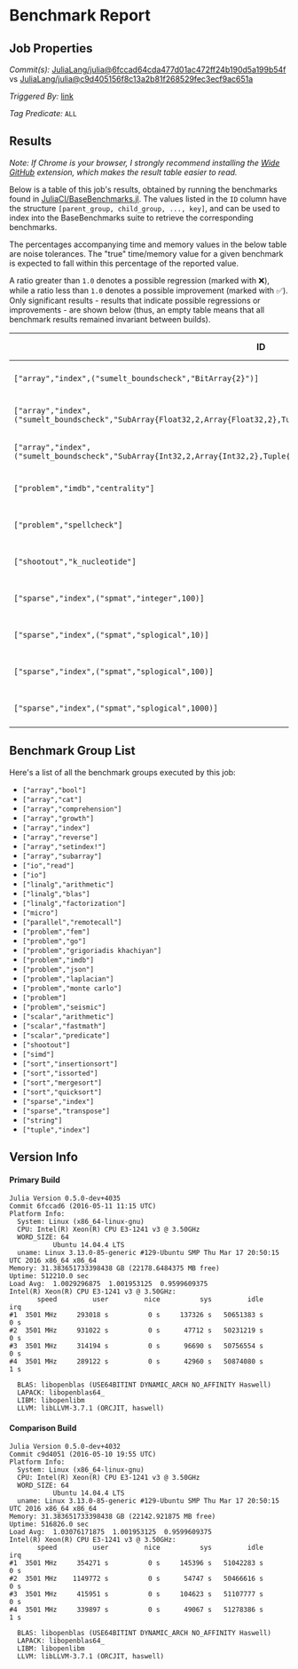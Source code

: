 # Benchmark Report

## Job Properties

*Commit(s):* [JuliaLang/julia@6fccad64cda477d01ac472ff24b190d5a199b54f](https://github.com/JuliaLang/julia/commit/6fccad64cda477d01ac472ff24b190d5a199b54f) vs [JuliaLang/julia@c9d405156f8c13a2b81f268529fec3ecf9ac651a](https://github.com/JuliaLang/julia/commit/c9d405156f8c13a2b81f268529fec3ecf9ac651a)

*Triggered By:* [link](https://github.com/JuliaLang/julia/pull/16260#issuecomment-218490299)

*Tag Predicate:* `ALL`

## Results

*Note: If Chrome is your browser, I strongly recommend installing the [Wide GitHub](https://chrome.google.com/webstore/detail/wide-github/kaalofacklcidaampbokdplbklpeldpj?hl=en)
extension, which makes the result table easier to read.*

Below is a table of this job's results, obtained by running the benchmarks found in
[JuliaCI/BaseBenchmarks.jl](https://github.com/JuliaCI/BaseBenchmarks.jl). The values
listed in the `ID` column have the structure `[parent_group, child_group, ..., key]`,
and can be used to index into the BaseBenchmarks suite to retrieve the corresponding
benchmarks.

The percentages accompanying time and memory values in the below table are noise tolerances. The "true"
time/memory value for a given benchmark is expected to fall within this percentage of the reported value.

A ratio greater than `1.0` denotes a possible regression (marked with :x:), while a ratio less
than `1.0` denotes a possible improvement (marked with :white_check_mark:). Only significant results - results
that indicate possible regressions or improvements - are shown below (thus, an empty table means that all
benchmark results remained invariant between builds).

| ID | time ratio | memory ratio |
|----|------------|--------------|
| `["array","index",("sumelt_boundscheck","BitArray{2}")]` | 1.23 (40.00%)  | 2.00 (1.00%) :x: |
| `["array","index",("sumelt_boundscheck","SubArray{Float32,2,Array{Float32,2},Tuple{UnitRange{Int64},UnitRange{Int64}},false}")]` | 2.16 (40.00%) :x: | Inf (1.00%) :x: |
| `["array","index",("sumelt_boundscheck","SubArray{Int32,2,Array{Int32,2},Tuple{UnitRange{Int64},UnitRange{Int64}},false}")]` | 2.11 (40.00%) :x: | Inf (1.00%) :x: |
| `["problem","imdb","centrality"]` | 1.03 (15.00%)  | 1.02 (1.00%) :x: |
| `["problem","spellcheck"]` | 0.94 (15.00%)  | 1.03 (1.00%) :x: |
| `["shootout","k_nucleotide"]` | 0.99 (15.00%)  | 1.13 (1.00%) :x: |
| `["sparse","index",("spmat","integer",100)]` | 1.18 (15.00%) :x: | 1.00 (1.00%)  |
| `["sparse","index",("spmat","splogical",10)]` | 1.22 (15.00%) :x: | 1.17 (1.00%) :x: |
| `["sparse","index",("spmat","splogical",100)]` | 1.04 (15.00%)  | 1.17 (1.00%) :x: |
| `["sparse","index",("spmat","splogical",1000)]` | 1.01 (15.00%)  | 1.09 (1.00%) :x: |

## Benchmark Group List

Here's a list of all the benchmark groups executed by this job:

- `["array","bool"]`
- `["array","cat"]`
- `["array","comprehension"]`
- `["array","growth"]`
- `["array","index"]`
- `["array","reverse"]`
- `["array","setindex!"]`
- `["array","subarray"]`
- `["io","read"]`
- `["io"]`
- `["linalg","arithmetic"]`
- `["linalg","blas"]`
- `["linalg","factorization"]`
- `["micro"]`
- `["parallel","remotecall"]`
- `["problem","fem"]`
- `["problem","go"]`
- `["problem","grigoriadis khachiyan"]`
- `["problem","imdb"]`
- `["problem","json"]`
- `["problem","laplacian"]`
- `["problem","monte carlo"]`
- `["problem"]`
- `["problem","seismic"]`
- `["scalar","arithmetic"]`
- `["scalar","fastmath"]`
- `["scalar","predicate"]`
- `["shootout"]`
- `["simd"]`
- `["sort","insertionsort"]`
- `["sort","issorted"]`
- `["sort","mergesort"]`
- `["sort","quicksort"]`
- `["sparse","index"]`
- `["sparse","transpose"]`
- `["string"]`
- `["tuple","index"]`

## Version Info

#### Primary Build

```
Julia Version 0.5.0-dev+4035
Commit 6fccad6 (2016-05-11 11:15 UTC)
Platform Info:
  System: Linux (x86_64-linux-gnu)
  CPU: Intel(R) Xeon(R) CPU E3-1241 v3 @ 3.50GHz
  WORD_SIZE: 64
           Ubuntu 14.04.4 LTS
  uname: Linux 3.13.0-85-generic #129-Ubuntu SMP Thu Mar 17 20:50:15 UTC 2016 x86_64 x86_64
Memory: 31.383651733398438 GB (22178.6484375 MB free)
Uptime: 512210.0 sec
Load Avg:  1.0029296875  1.001953125  0.9599609375
Intel(R) Xeon(R) CPU E3-1241 v3 @ 3.50GHz: 
       speed         user         nice          sys         idle          irq
#1  3501 MHz     293018 s          0 s     137326 s   50651383 s          0 s
#2  3501 MHz     931022 s          0 s      47712 s   50231219 s          0 s
#3  3501 MHz     314194 s          0 s      96690 s   50756554 s          0 s
#4  3501 MHz     289122 s          0 s      42960 s   50874080 s          1 s

  BLAS: libopenblas (USE64BITINT DYNAMIC_ARCH NO_AFFINITY Haswell)
  LAPACK: libopenblas64_
  LIBM: libopenlibm
  LLVM: libLLVM-3.7.1 (ORCJIT, haswell)

```

#### Comparison Build

```
Julia Version 0.5.0-dev+4032
Commit c9d4051 (2016-05-10 19:55 UTC)
Platform Info:
  System: Linux (x86_64-linux-gnu)
  CPU: Intel(R) Xeon(R) CPU E3-1241 v3 @ 3.50GHz
  WORD_SIZE: 64
           Ubuntu 14.04.4 LTS
  uname: Linux 3.13.0-85-generic #129-Ubuntu SMP Thu Mar 17 20:50:15 UTC 2016 x86_64 x86_64
Memory: 31.383651733398438 GB (22142.921875 MB free)
Uptime: 516826.0 sec
Load Avg:  1.03076171875  1.001953125  0.9599609375
Intel(R) Xeon(R) CPU E3-1241 v3 @ 3.50GHz: 
       speed         user         nice          sys         idle          irq
#1  3501 MHz     354271 s          0 s     145396 s   51042283 s          0 s
#2  3501 MHz    1149772 s          0 s      54747 s   50466616 s          0 s
#3  3501 MHz     415951 s          0 s     104623 s   51107777 s          0 s
#4  3501 MHz     339897 s          0 s      49067 s   51278386 s          1 s

  BLAS: libopenblas (USE64BITINT DYNAMIC_ARCH NO_AFFINITY Haswell)
  LAPACK: libopenblas64_
  LIBM: libopenlibm
  LLVM: libLLVM-3.7.1 (ORCJIT, haswell)

```
